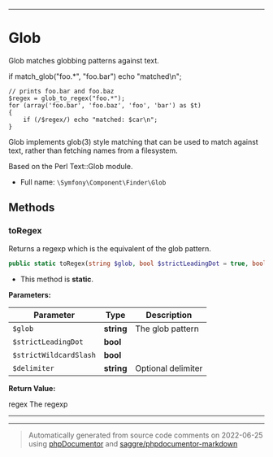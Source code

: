 ***

# Glob

Glob matches globbing patterns against text.

if match_glob("foo.*", "foo.bar") echo "matched\n";

    // prints foo.bar and foo.baz
    $regex = glob_to_regex("foo.*");
    for (array('foo.bar', 'foo.baz', 'foo', 'bar') as $t)
    {
        if (/$regex/) echo "matched: $car\n";
    }

Glob implements glob(3) style matching that can be used to match
against text, rather than fetching names from a filesystem.

Based on the Perl Text::Glob module.

* Full name: `\Symfony\Component\Finder\Glob`




## Methods


### toRegex

Returns a regexp which is the equivalent of the glob pattern.

```php
public static toRegex(string $glob, bool $strictLeadingDot = true, bool $strictWildcardSlash = true, string $delimiter = &#039;#&#039;): string
```



* This method is **static**.




**Parameters:**

| Parameter | Type | Description |
|-----------|------|-------------|
| `$glob` | **string** | The glob pattern |
| `$strictLeadingDot` | **bool** |  |
| `$strictWildcardSlash` | **bool** |  |
| `$delimiter` | **string** | Optional delimiter |


**Return Value:**

regex The regexp



***


***
> Automatically generated from source code comments on 2022-06-25 using [phpDocumentor](http://www.phpdoc.org/) and [saggre/phpdocumentor-markdown](https://github.com/Saggre/phpDocumentor-markdown)
